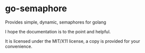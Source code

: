# go-semaphore
Provides simple, dynamic, semaphores for golang

I hope the documentation is to the point and helpful.

It is licensed under the MIT/X11 license, a copy is provided for your convenience.